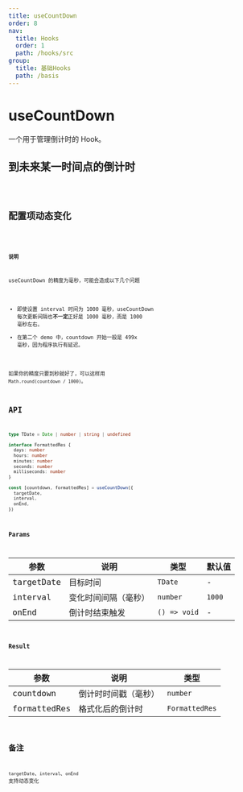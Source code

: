 ```yaml
---
title: useCountDown
order: 8
nav:
  title: Hooks
  order: 1
  path: /hooks/src
group:
  title: 基础Hooks
  path: /basis
---
```


# useCountDown

一个用于管理倒计时的 Hook。

## 到未来某一时间点的倒计时

<code src="./demo/demo1.tsx" />

## 配置项动态变化

<code src="./demo/demo2.tsx" />

**说明**

useCountDown 的精度为毫秒，可能会造成以下几个问题

- 即使设置 interval 时间为 1000 毫秒，useCountDown 每次更新间隔也**不一定**正好是 1000 毫秒，而是 1000 毫秒左右。
- 在第二个 demo 中，countdown 开始一般是 499x 毫秒，因为程序执行有延迟。

如果你的精度只要到秒就好了，可以这样用 `Math.round(countdown / 1000)`。

## API

```typescript
type TDate = Date | number | string | undefined

interface FormattedRes {
  days: number
  hours: number
  minutes: number
  seconds: number
  milliseconds: number
}

const [countdown, formattedRes] = useCountDown({
  targetDate,
  interval,
  onEnd,
})
```

### Params

| 参数       | 说明                 | 类型         | 默认值 |
| ---------- | -------------------- | ------------ | ------ |
| targetDate | 目标时间             | `TDate`      | -      |
| interval   | 变化时间间隔（毫秒） | `number`     | `1000` |
| onEnd      | 倒计时结束触发       | `() => void` | -      |

### Result

| 参数         | 说明                 | 类型           |
| ------------ | -------------------- | -------------- |
| countdown    | 倒计时时间戳（毫秒） | `number`       |
| formattedRes | 格式化后的倒计时     | `FormattedRes` |

## 备注

`targetDate`、`interval`、`onEnd` 支持动态变化
